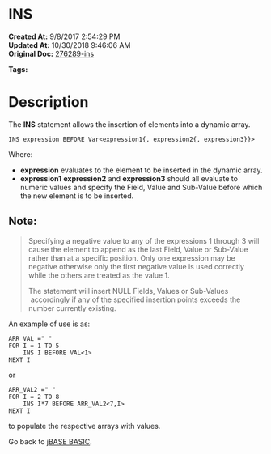 # INS

**Created At:** 9/8/2017 2:54:29 PM  
**Updated At:** 10/30/2018 9:46:06 AM  
**Original Doc:** [276289-ins](https://docs.jbase.com/36868-jbase-basic/276289-ins)  

**Tags:**
<badge text='dynamic array' vertical='middle' />

# Description 

The **INS** statement allows the insertion of elements into a dynamic array.

```
INS expression BEFORE Var<expression1{, expression2{, expression3}}>
```

Where:

- **expression** evaluates to the element to be inserted in the dynamic array.
- **expression1** **expression2** and **expression3** should all evaluate to numeric values and specify the Field, Value and Sub-Value before which the new element is to be inserted.


## Note: 


> Specifying a negative value to any of the expressions 1 through 3 will cause the element to append as the last Field, Value or Sub-Value rather than at a specific position. Only one expression may be negative otherwise only the first negative value is used correctly while the others are treated as the value 1.
> 
> The statement will insert NULL Fields, Values or Sub-Values  accordingly if any of the specified insertion points exceeds the number currently existing.


An example of use is as:

```
ARR_VAL =" "
FOR I = 1 TO 5
    INS I BEFORE VAL<1>
NEXT I
```

or

```
ARR_VAL2 =" "
FOR I = 2 TO 8
    INS I*7 BEFORE ARR_VAL2<7,I>
NEXT I
```

to populate the respective arrays with values.



Go back to [jBASE BASIC](./../jbase-basic-programmers-reference-guide).
